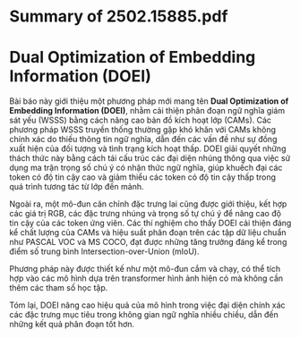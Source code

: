 # Summary of 2502.15885.pdf

# Dual Optimization of Embedding Information (DOEI)

Bài báo này giới thiệu một phương pháp mới mang tên **Dual Optimization of Embedding Information (DOEI)**, nhằm cải thiện phân đoạn ngữ nghĩa giám sát yếu (WSSS) bằng cách nâng cao bản đồ kích hoạt lớp (CAMs). Các phương pháp WSSS truyền thống thường gặp khó khăn với CAMs không chính xác do thiếu thông tin ngữ nghĩa, dẫn đến các vấn đề như sự đồng xuất hiện của đối tượng và tình trạng kích hoạt thấp. DOEI giải quyết những thách thức này bằng cách tái cấu trúc các đại diện nhúng thông qua việc sử dụng ma trận trọng số chú ý có nhận thức ngữ nghĩa, giúp khuếch đại các token có độ tin cậy cao và giảm thiểu các token có độ tin cậy thấp trong quá trình tương tác từ lớp đến mảnh.

Ngoài ra, một mô-đun căn chỉnh đặc trưng lai cũng được giới thiệu, kết hợp các giá trị RGB, các đặc trưng nhúng và trọng số tự chú ý để nâng cao độ tin cậy của các token ứng viên. Các thí nghiệm cho thấy DOEI cải thiện đáng kể chất lượng của CAMs và hiệu suất phân đoạn trên các tập dữ liệu chuẩn như PASCAL VOC và MS COCO, đạt được những tăng trưởng đáng kể trong điểm số trung bình Intersection-over-Union (mIoU).

Phương pháp này được thiết kế như một mô-đun cắm và chạy, có thể tích hợp vào các mô hình dựa trên transformer hình ảnh hiện có mà không cần thêm các tham số học tập. 

Tóm lại, DOEI nâng cao hiệu quả của mô hình trong việc đại diện chính xác các đặc trưng mục tiêu trong không gian ngữ nghĩa nhiều chiều, dẫn đến những kết quả phân đoạn tốt hơn.
